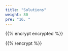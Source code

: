 ```yaml
---
title: "Solutions"
weight: 80
pre: "16. "
---
```


{{% encrypt encrypted %}}



{{% /encrypt %}}
